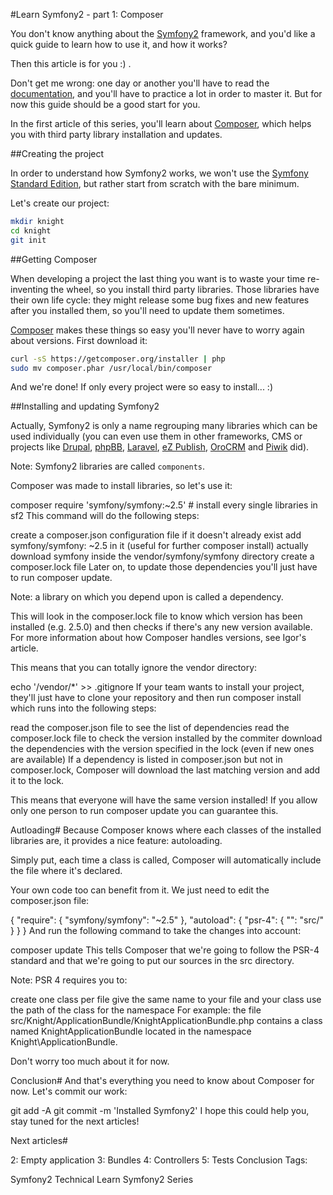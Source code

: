 #Learn Symfony2 - part 1: Composer

You don't know anything about the [Symfony2](symfony.com) framework, and you'd like a quick guide to learn how to use it, and how it works?

Then this article is for you :) .

Don't get me wrong: one day or another you'll have to read the [documentation](http://symfony.com/doc/current/index.html), and you'll have to practice a lot in order to master it. But for now this guide should be a good start for you.

In the first article of this series, you'll learn about [Composer](https://getcomposer.org/), which helps you with third party library installation and updates.

##Creating the project

In order to understand how Symfony2 works, we won't use the [Symfony Standard Edition](http://symfony.com/distributions), but rather start from scratch with the bare minimum.

Let's create our project:

```sh
mkdir knight
cd knight
git init
```

##Getting Composer

When developing a project the last thing you want is to waste your time re-inventing the wheel, so you install third party libraries. Those libraries have their own life cycle: they might release some bug fixes and new features after you installed them, so you'll need to update them sometimes.

[Composer](https://getcomposer.org/) makes these things so easy you'll never have to worry again about versions. First download it:

```sh
curl -sS https://getcomposer.org/installer | php
sudo mv composer.phar /usr/local/bin/composer
```

And we're done! If only every project were so easy to install... :)

##Installing and updating Symfony2

Actually, Symfony2 is only a name regrouping many libraries which can be used individually (you can even use them in other frameworks, CMS or projects like [Drupal](http://symfony.com/projects/drupal), [phpBB](http://symfony.com/projects/phpbb), [Laravel](http://symfony.com/projects/laravel), [eZ Publish](http://symfony.com/projects/ezpublish), [OroCRM](http://symfony.com/projects/orocrm) and [Piwik](http://symfony.com/projects/piwik) did).

Note: Symfony2 libraries are called ``components``.

Composer was made to install libraries, so let's use it:

composer require 'symfony/symfony:~2.5' # install every single libraries in sf2
This command will do the following steps:

create a composer.json configuration file if it doesn't already exist
add symfony/symfony: ~2.5 in it (useful for further composer install)
actually download symfony inside the vendor/symfony/symfony directory
create a composer.lock file
Later on, to update those dependencies you'll just have to run composer update.

Note: a library on which you depend upon is called a dependency.

This will look in the composer.lock file to know which version has been installed (e.g. 2.5.0) and then checks if there's any new version available. For more information about how Composer handles versions, see Igor's article.

This means that you can totally ignore the vendor directory:

echo '/vendor/*' >> .gitignore
If your team wants to install your project, they'll just have to clone your repository and then run composer install which runs into the following steps:

read the composer.json file to see the list of dependencies
read the composer.lock file to check the version installed by the commiter
download the dependencies with the version specified in the lock (even if new ones are available)
If a dependency is listed in composer.json but not in composer.lock, Composer will download the last matching version and add it to the lock.

This means that everyone will have the same version installed! If you allow only one person to run composer update you can guarantee this.

Autloading#
Because Composer knows where each classes of the installed libraries are, it provides a nice feature: autoloading.

Simply put, each time a class is called, Composer will automatically include the file where it's declared.

Your own code too can benefit from it. We just need to edit the composer.json file:

{
    "require": {
        "symfony/symfony": "~2.5"
    },
    "autoload": {
        "psr-4": {
            "": "src/"
        }
    }
}
And run the following command to take the changes into account:

composer update
This tells Composer that we're going to follow the PSR-4 standard and that we're going to put our sources in the src directory.

Note: PSR 4 requires you to:

create one class per file
give the same name to your file and your class
use the path of the class for the namespace
For example: the file src/Knight/ApplicationBundle/KnightApplicationBundle.php contains a class named KnightApplicationBundle located in the namespace Knight\ApplicationBundle.

Don't worry too much about it for now.

Conclusion#
And that's everything you need to know about Composer for now. Let's commit our work:

git add -A
git commit -m 'Installed Symfony2'
I hope this could help you, stay tuned for the next articles!

Next articles#

2: Empty application
3: Bundles
4: Controllers
5: Tests
Conclusion
Tags:

Symfony2 Technical Learn Symfony2 Series